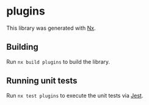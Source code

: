 # plugins

This library was generated with [Nx](https://nx.dev).

## Building

Run `nx build plugins` to build the library.

## Running unit tests

Run `nx test plugins` to execute the unit tests via [Jest](https://jestjs.io).

